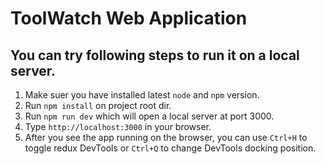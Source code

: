 # ToolWatch Web Application

You can try following steps to run it on a local server.
-------------------------------------------------------

1. Make suer you have installed latest `node` and `npm` version.
2. Run `npm install` on project root dir.
3. Run `npm run dev` which will open a local server at port 3000.
4. Type `http://localhost:3000` in your browser.
5. After you see the app running on the browser, you can use `Ctrl+H` to toggle redux DevTools or `Ctrl+Q` to change DevTools docking position.
